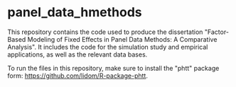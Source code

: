 # panel_data_hmethods

This repository contains the code used to produce the dissertation "Factor-Based Modeling of Fixed Effects in Panel
Data Methods: A Comparative Analysis". It includes the code for the simulation study and empirical applications, as well as the relevant data bases.

To run the files in this repository, make sure to install the "phtt" package form: https://github.com/lidom/R-package-phtt.

